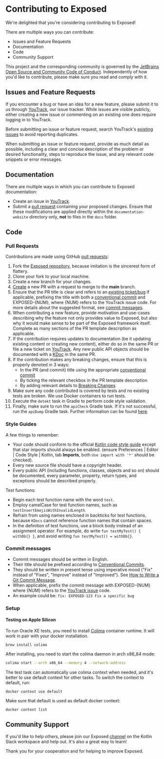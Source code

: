 <show-structure for="chapter,procedure" depth="3"/>

# Contributing to Exposed

We're delighted that you're considering contributing to Exposed!

There are multiple ways you can contribute:

* Issues and Feature Requests
* Documentation
* Code
* Community Support

This project and the corresponding community is governed by
the [JetBrains Open Source and Community Code of Conduct](https://confluence.jetbrains.com/display/ALL/JetBrains+Open+Source+and+Community+Code+of+Conduct).
Independently of how you'd like to contribute, please make sure you read and comply with it.

## Issues and Feature Requests

If you encounter a bug or have an idea for a new feature, please submit it to us through [YouTrack](https://youtrack.jetbrains.com/issues/EXPOSED),
our issue tracker. While issues are visible publicly, either creating a new issue or commenting on an existing one does require logging in to YouTrack.

Before submitting an issue or feature request, search YouTrack's [existing issues](https://youtrack.jetbrains.com/issues/EXPOSED) to avoid reporting duplicates.

When submitting an issue or feature request, provide as much detail as possible, including a clear and concise description of the problem or
desired functionality, steps to reproduce the issue, and any relevant code snippets or error messages.

## Documentation

There are multiple ways in which you can contribute to Exposed documentation:

- Create an issue in [YouTrack](https://youtrack.jetbrains.com/issues/EXPOSED).
- Submit a [pull request](#pull-requests) containing your proposed changes.
  Ensure that these modifications are applied directly within the `documentation-website` directory only, **not** to files in the `docs` folder.

## Code

### Pull Requests

Contributions are made using GitHub [pull requests](https://help.github.com/en/articles/about-pull-requests):

1. Fork the [Exposed repository](https://github.com/JetBrains/Exposed), because imitation is the sincerest form of flattery.
2. Clone your fork to your local machine.
3. Create a new branch for your changes.
4. [Create](https://github.com/JetBrains/Exposed/compare) a new PR with a request to merge to the **main** branch.
5. Ensure that the PR title is clear and refers to an [existing ticket/bug](https://youtrack.jetbrains.com/issues/EXPOSED) if applicable,
   prefixing the title with both a [conventional commit](https://www.conventionalcommits.org/en/v1.0.0/#summary)
   and EXPOSED-&lcub;NUM&rcub;, where &lcub;NUM&rcub; refers to the YouTrack issue code.
   For more details about the suggested format, see [commit messages](#commit-messages).
6. When contributing a new feature, provide motivation and use-cases describing why
   the feature not only provides value to Exposed, but also why it would make sense to be part of the Exposed framework itself.
   Complete as many sections of the PR template description as applicable.
7. If the contribution requires updates to documentation (be it updating existing content or creating new content), either do so in the same PR or
   file a new ticket on [YouTrack](https://youtrack.jetbrains.com/issues/EXPOSED).
   Any new public API objects should be documented with a [KDoc](https://kotlinlang.org/docs/kotlin-doc.html) in the same PR.
8. If the contribution makes any breaking changes, ensure that this is properly denoted in 3 ways:
   - In the PR (and commit) title using the appropriate [conventional commit](https://www.conventionalcommits.org/en/v1.0.0/#commit-message-with--to-draw-attention-to-breaking-change)
   - By ticking the relevant checkbox in the PR template description
   - By adding relevant details to [Breaking Changes](http://jetbrains.github.io/Exposed/breaking-changes.html)
9. Make sure any code contributed is covered by tests and no existing tests are broken. We use Docker containers to run tests.
10. Execute the `detekt` task in Gradle to perform code style validation. 
11. Finally, make sure to run the `apiCheck` Gradle task. If it's not successful, run the `apiDump` Gradle task. Further information can be
   found [here](https://github.com/Kotlin/binary-compatibility-validator).

### Style Guides

A few things to remember:

* Your code should conform to the official [Kotlin code style guide](https://kotlinlang.org/docs/reference/coding-conventions.html)
  except that star imports should always be enabled.
  (ensure Preferences | Editor | Code Style | Kotlin, tab **Imports**, both `Use import with '*'` should be checked).
* Every new source file should have a copyright header.
* Every public API (including functions, classes, objects and so on) should be documented,
  every parameter, property, return types, and exceptions should be described properly.

Test functions:

* Begin each test function name with the word `test`.
* Employ camelCase for test function names, such as `testInsertEmojisWithInvalidLength`. 
* Refrain from using names enclosed in backticks for test functions, because `KDocs` cannot reference function names that contain spaces.
* In the definition of test functions, use a block body instead of an assignment operator. 
  For example, do write `fun testMyTest() { withDb{} }`, and avoid writing `fun testMyTest() = withDb{}`.

### Commit messages

* Commit messages should be written in English.
* Their title should be prefixed according to [Conventional Commits](https://www.conventionalcommits.org/en/v1.0.0/#summary).
* They should be written in present tense using imperative mood ("Fix" instead of "Fixes", "Improve" instead of "Improved").
  See [How to Write a Git Commit Message](https://chris.beams.io/posts/git-commit/).
* When applicable, prefix the commit message with EXPOSED-&lcub;NUM&rcub; where &lcub;NUM&rcub; refers to the
  [YouTrack issue](https://youtrack.jetbrains.com/issues/EXPOSED) code.
* An example could be: `fix: EXPOSED-123 Fix a specific bug`

### Setup

#### Testing on Apple Silicon
To run Oracle XE tests, you need to install [Colima](https://github.com/abiosoft/colima) container runtime. It will work in pair with your docker installation.
```shell
brew install colima
```

After installing, you need to start the colima daemon in arch x86_64 mode:
```Bash
colima start --arch x86_64 --memory 4 --network-address
```

The test task can automatically use colima context when needed, and it's better to use default context for other tasks.
To switch the context to default, run:
```shell
docker context use default
```

Make sure that default is used as default docker context:
```shell
docker context list
```

## Community Support

If you'd like to help others, please join our Exposed [channel](https://kotlinlang.slack.com/archives/C0CG7E0A1) on the Kotlin Slack workspace and
help out. It's also a great way to learn!

Thank you for your cooperation and for helping to improve Exposed.

